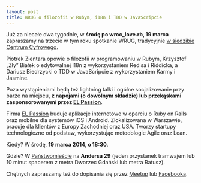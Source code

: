 ```yaml
---
layout: post
title: WRUG o filozofii w Rubym, i18n i TDD w JavaScripcie
---
```


Już za niecałe dwa tygodnie, w **środę po wroc_love.rb, 19 marca**
zapraszamy na trzecie w tym roku spotkanie WRUG, tradycyjnie
[w siedzibie Centrum Cyfrowego](http://panstwomiasto.pl).

Piotrek Zientara opowie o filozofii w programowaniu w Rubym, Krzysztof
„Zły” Białek o edytowalnej i18n z wykorzystaniem Redisa i Riddicka,
a Dariusz Biedrzycki o TDD w JavaScripcie z wykorzystaniem Karmy i Jasmine.

Poza wystąpieniami będą też lightning talki i ogólne
socjalizowanie przy barze na miejscu, **z napojami
(o dowolnym składzie) lub przekąskami zasponsorowanymi
przez [EL Passion](http://www.elpassion.com)**.

Firma [EL Passion](http://www.elpassion.com) buduje aplikacje
internetowe w oparciu o Ruby on Rails oraz mobilne dla systemów
iOS i Android. Zlokalizowana w Warszawie, pracuje dla klientów
z Europy Zachodniej oraz USA. Tworzy startupy technologiczne od
podstaw, wykorzystując metodologie Agile oraz Lean.

Kiedy? W środę, **19 marca 2014, o 18:30**.

Gdzie? W [Państwomieście](http://panstwomiasto.pl) na
**Andersa 29** (jeden przystanek tramwajem lub 10 minut
spacerem z metra Dworzec Gdański lub metra Ratusz).

Chętnych zapraszamy też do dopisania się przez
[Meetup](http://www.meetup.com/Warsaw-Ruby-Users-Group-WRUG/events/170171732/)
lub [Facebooka](https://www.facebook.com/events/681167371946916/).
